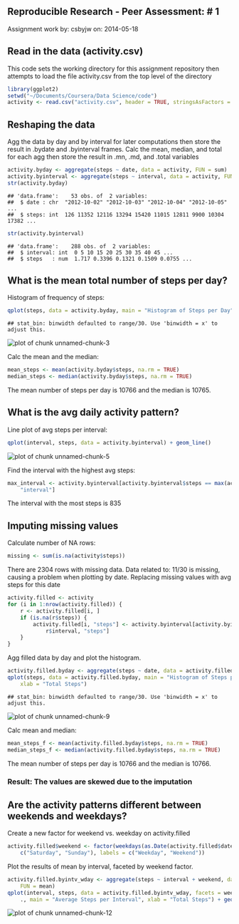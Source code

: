 Reproducible Research - Peer Assessment: # 1
-----------------------------------

Assignment work by: csbyjw
       on: 2014-05-18

## Read in the data (activity.csv)

This code sets the working directory for this assignment repository then attempts
to load the file activity.csv from the top level of the directory


```r
library(ggplot2)
setwd("~/Documents/Coursera/Data Science/code")
activity <- read.csv("activity.csv", header = TRUE, stringsAsFactors = FALSE)
```


## Reshaping the data

Agg the data by day and by interval for later computations
then store the result in .bydate and .byinterval frames. Calc the mean, median, 
and total for each agg then store the result in .mn, .md, and .total variables


```r
activity.byday <- aggregate(steps ~ date, data = activity, FUN = sum)
activity.byinterval <- aggregate(steps ~ interval, data = activity, FUN = mean)
str(activity.byday)
```

```
## 'data.frame':	53 obs. of  2 variables:
##  $ date : chr  "2012-10-02" "2012-10-03" "2012-10-04" "2012-10-05" ...
##  $ steps: int  126 11352 12116 13294 15420 11015 12811 9900 10304 17382 ...
```

```r
str(activity.byinterval)
```

```
## 'data.frame':	288 obs. of  2 variables:
##  $ interval: int  0 5 10 15 20 25 30 35 40 45 ...
##  $ steps   : num  1.717 0.3396 0.1321 0.1509 0.0755 ...
```


## What is the mean total number of steps per day?

Histogram of frequency of steps:

```r
qplot(steps, data = activity.byday, main = "Histogram of Steps per Day", xlab = "Total Steps")
```

```
## stat_bin: binwidth defaulted to range/30. Use 'binwidth = x' to adjust this.
```

![plot of chunk unnamed-chunk-3](figure/unnamed-chunk-3.png) 


Calc the mean and the median:

```r
mean_steps <- mean(activity.byday$steps, na.rm = TRUE)
median_steps <- median(activity.byday$steps, na.rm = TRUE)
```


The mean number of steps per day is 10766 and the median is 10765.

## What is the avg daily activity pattern?

Line plot of avg steps per interval:

```r
qplot(interval, steps, data = activity.byinterval) + geom_line()
```

![plot of chunk unnamed-chunk-5](figure/unnamed-chunk-5.png) 


Find the interval with the highest avg steps:

```r
max_interval <- activity.byinterval[activity.byinterval$steps == max(activity.byinterval$steps), 
    "interval"]
```


The interval with the most steps is 835

## Imputing missing values

Calculate number of NA rows:

```r
missing <- sum(is.na(activity$steps))
```


There are 2304 rows with missing data.
Data related to: 11/30 is missing, causing a problem when plotting by date.
Replacing missing values with avg steps for this date

```r
activity.filled <- activity
for (i in 1:nrow(activity.filled)) {
    r <- activity.filled[i, ]
    if (is.na(r$steps)) {
        activity.filled[i, "steps"] <- activity.byinterval[activity.byinterval$interval == 
            r$interval, "steps"]
    }
}
```


Agg filled data by day and plot the histogram.

```r
activity.filled.byday <- aggregate(steps ~ date, data = activity.filled, FUN = sum)
qplot(steps, data = activity.filled.byday, main = "Histogram of Steps per Day", 
    xlab = "Total Steps")
```

```
## stat_bin: binwidth defaulted to range/30. Use 'binwidth = x' to adjust this.
```

![plot of chunk unnamed-chunk-9](figure/unnamed-chunk-9.png) 


Calc mean and median:

```r
mean_steps_f <- mean(activity.filled.byday$steps, na.rm = TRUE)
median_steps_f <- median(activity.filled.byday$steps, na.rm = TRUE)
```


The mean number of steps per day is 10766 and
the median is 10766. 

### Result: The values are skewed due to the imputation

## Are the activity patterns different between weekends and weekdays?

Create a new factor for weekend vs. weekday on activity.filled

```r
activity.filled$weekend <- factor(weekdays(as.Date(activity.filled$date)) %in% 
    c("Saturday", "Sunday"), labels = c("Weekday", "Weekend"))
```


Plot the results of mean by interval, faceted by weekend factor. 

```r
activity.filled.byintv_wday <- aggregate(steps ~ interval + weekend, data = activity.filled, 
    FUN = mean)
qplot(interval, steps, data = activity.filled.byintv_wday, facets = weekend ~ 
    ., main = "Average Steps per Interval", xlab = "Total Steps") + geom_line()
```

![plot of chunk unnamed-chunk-12](figure/unnamed-chunk-12.png) 

